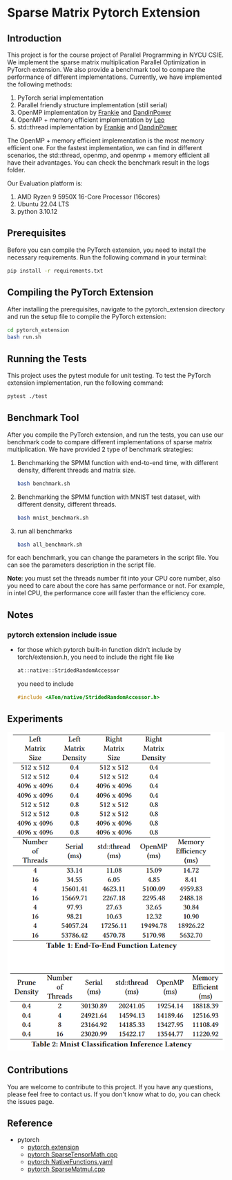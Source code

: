 # Sparse Matrix Pytorch Extension

## Introduction

This project is for the course project of Parallel Programming in NYCU CSIE. We implement the sparse matrix multiplication Parallel Optimization in PyTorch extension. We also provide a benchmark tool to compare the performance of different implementations. Currently, we have implemented the following methods:

1. PyTorch serial implementation
2. Parallel friendly structure implementation (still serial)
3. OpenMP implementation by [Frankie](https://github.com/frankie699) and [DandinPower](https://github.com/DandinPower)
4. OpenMP + memory efficient implementation by [Leo](https://github.com/leo27945875) 
5. std::thread implementation by [Frankie](https://github.com/frankie699) and [DandinPower](https://github.com/DandinPower)

The OpenMP + memory efficient implementation is the most memory efficient one. For the fastest implementation, we can find in different scenarios, the std::thread, openmp, and openmp + memory efficient all have their advantages. You can check the benchmark result in the logs folder.

Our Evaluation platform is:

1. AMD Ryzen 9 5950X 16-Core Processor (16cores)
2. Ubuntu 22.04 LTS
3. python 3.10.12

## Prerequisites

Before you can compile the PyTorch extension, you need to install the necessary requirements. Run the following command in your terminal:

```bash
pip install -r requirements.txt
```

## Compiling the PyTorch Extension

After installing the prerequisites, navigate to the pytorch_extension directory and run the setup file to compile the PyTorch extension:

```bash
cd pytorch_extension
bash run.sh
```

## Running the Tests

This project uses the pytest module for unit testing. To test the PyTorch extension implementation, run the following command:

```bash
pytest ./test
```

## Benchmark Tool

After you compile the PyTorch extension, and run the tests, you can use our benchmark code to compare different implementations of sparse matrix multiplication. We have provided 2 type of benchmark strategies:

1. Benchmarking the SPMM function with end-to-end time, with different density, different threads and matrix size.
    ```bash
    bash benchmark.sh
    ```

2. Benchmarking the SPMM function with MNIST test dataset, with different density, different threads.
    ```bash
    bash mnist_benchmark.sh
    ```

3. run all benchmarks
    ```bash
    bash all_benchmark.sh
    ``` 

for each benchmark, you can change the parameters in the script file. You can see the parameters description in the script file. 

**Note**: you must set the threads number fit into your CPU core number, also you need to care about the core has same performance or not. For example, in intel CPU, the performance core will faster than the efficiency core.

## Notes

### pytorch extension include issue

- for those which pytorch built-in function didn't include by torch/extension.h, you need to include the right file like
    ```c++
    at::native::StridedRandomAccessor
    ``` 
    you need to include
    ```c++
    #include <ATen/native/StridedRandomAccessor.h>
    ```

## Experiments

![](logs/RES.png)

## Contributions

You are welcome to contribute to this project. If you have any questions, please feel free to contact us.
If you don't know what to do, you can check the issues page.

## Reference

- pytorch
    - [pytorch extension](https://pytorch.org/tutorials/advanced/cpp_extension.html)
    - [pytorch SparseTensorMath.cpp](https://github.com/pytorch/pytorch/blob/729ac7317a50a6a195b324cf6cefd748bf4f5498/aten/src/ATen/native/sparse/SparseTensorMath.cpp#L1379)
    - [pytorch NativeFunctions.yaml](https://github.com/pytorch/pytorch/blob/729ac7317a50a6a195b324cf6cefd748bf4f5498/aten/src/ATen/native/native_functions.yaml#L4073)
    - [pytorch SparseMatmul.cpp](https://github.com/pytorch/pytorch/blob/729ac7317a50a6a195b324cf6cefd748bf4f5498/aten/src/ATen/native/sparse/SparseMatMul.cpp#L89)